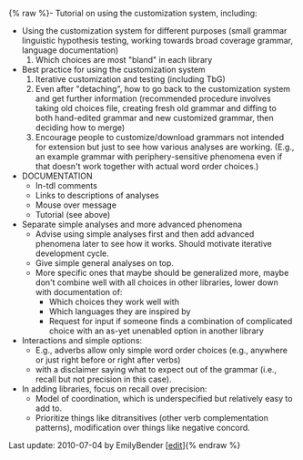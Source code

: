 {% raw %}- Tutorial on using the customization system, including:
  - Using the customization system for different purposes (small
grammar linguistic hypothesis testing, working towards broad
coverage grammar, language documentation)
    1. Which choices are most "bland" in each library
  - Best practice for using the customization system
    1. Iterative customization and testing (including TbG)
    2. Even after "detaching", how to go back to the customization
system and get further information (recommended procedure
involves taking old choices file, creating fresh old grammar
and diffing to both hand-edited grammar and new customized
grammar, then deciding how to merge)
    3. Encourage people to customize/download grammars not intended
for extension but just to see how various analyses are
working. (E.g., an example grammar with periphery-sensitive
phenomena even if that doesn't work together with actual
word order choices.)
- DOCUMENTATION
  - In-tdl comments
  - Links to descriptions of analyses
  - Mouse over message
  - Tutorial (see above)
- Separate simple analyses and more advanced phenomena
  - Advise using simple analyses first and then add advanced
phenomena later to see how it works. Should motivate iterative
development cycle.
  - Give simple general analyses on top.
  - More specific ones that maybe should be generalized more, maybe
don't combine well with all choices in other libraries, lower
down with documentation of:
    - Which choices they work well with
    - Which languages they are inspired by
    - Request for input if someone finds a combination of
complicated choice with an as-yet unenabled option in
another library
- Interactions and simple options:
  - E.g., adverbs allow only simple word order choices (e.g.,
anywhere or just right before or right after verbs)
  - with a disclaimer saying what to expect out of the grammar
(i.e., recall but not precision in this case).
- In adding libraries, focus on recall over precision:
  - Model of coordination, which is underspecified but relatively
easy to add to.
  - Prioritize things like ditransitives (other verb complementation
patterns), modification over things like negative concord.

Last update: 2010-07-04 by EmilyBender [[edit](https://github.com/delph-in/docs/wiki/ParisMatrixTopics/_edit)]{% endraw %}